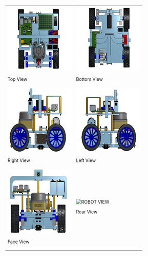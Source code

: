 <table>
  <tr>
    <td>
      <img src="https://github.com/DexterTaha/WRO-FE-2024-Mindcraft-International/raw/main/v-photos/rendering%20images/ROBOT%20TOP%20VIEW.png" alt="ROBOT TOP VIEW" width="200" height="200">
      <p>Top View</p>
    </td>
    <td>
      <img src="https://github.com/DexterTaha/WRO-FE-2024-Mindcraft-International/raw/main/v-photos/rendering%20images/ROBOT%20BOTTOM%20VIEW.png" alt="ROBOT BOTTOM VIEW" width="200" height="200">
      <p>Bottom View</p>
    </td>
  </tr>
  <tr>
    <td>
      <img src="https://github.com/DexterTaha/WRO-FE-2024-Mindcraft-International/raw/main/v-photos/rendering%20images/ROBOT%20RIGHT%20VIEW.png" alt="ROBOT RIGHT VIEW" width="200" height="200">
      <p>Right View</p>
    </td>
    <td>
      <img src="https://github.com/DexterTaha/WRO-FE-2024-Mindcraft-International/raw/main/v-photos/rendering%20images/ROBOT%20LEFT%20VIEW.png" alt="ROBOT LEFT VIEW" width="200" height="200">
      <p>Left View</p>
    </td>
  </tr>
  <tr>
    <td>
      <img src="https://github.com/DexterTaha/WRO-FE-2024-Mindcraft-International/raw/main/v-photos/rendering%20images/ROBOT%20FACE%20VIEW.png" alt="ROBOT FACE VIEW" width="200" height="200">
      <p>Face View</p>
    </td>
    <td>
      <img src="https://github.com/DexterTaha/WRO-FE-2024-Mindcraft-International/raw/main/v-photos/rendering%20images/ROBOT%20%20VIEW.png" alt="ROBOT VIEW" width="200" height="200">
      <p>Rear View</p>
    </td>
  </tr>
</table>

